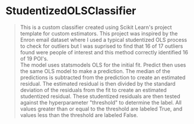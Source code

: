 # StudentizedOLSClassifier
> This is a custom classifier created using Scikit Learn's project template for custom estimators.
> This project was inspired by the Enron email dataset where I used a typical studentized OLS process to check for outliers
> but I was suprised to find that 16 of 17 outliers found were people of interest and this method correctly identified 16 of 19 POI's.  
> The model uses statsmodels OLS for the initial fit. Predict then uses the same OLS model to make a 
> prediction. The median of the predictions is subtracted from the prediction to create an estimated 
> residual. The estimated residual is then divided by the standard deviation of the residuals from the fit
> to create an estimated studentized residual. These studentized residuals are then tested against the
> hyperparameter "threshold" to determine the label. All  values greater than or equal to the threshold are 
> labeled True, and values less than the threshold are labeled False.

